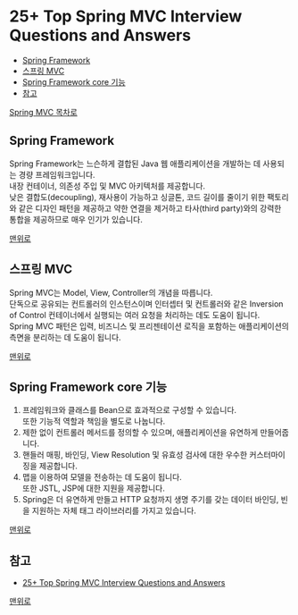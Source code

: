 # 25+ Top Spring MVC Interview Questions and Answers
* [Spring Framework](#spring-framework)
* [스프링 MVC](#스프링-mvc)
* [Spring Framework core 기능](#spring-framework-core-기능)
* [참고](#참고)

[Spring MVC 목차로](https://github.com/smpark1020/tech-interview/tree/master/Spring%20MVC#spring-mvc)

## Spring Framework
Spring Framework는 느슨하게 결합된 Java 웹 애플리케이션을 개발하는 데 사용되는 경량 프레임워크입니다.   
내장 컨테이너, 의존성 주입 및 MVC 아키텍처를 제공합니다.    
낮은 결합도(decoupling), 재사용이 가능하고 싱글톤, 코드 길이를 줄이기 위한 팩토리와 같은 디자인 패턴을 제공하고 약한 연결을 제거하고 타사(third party)와의 강력한 통합을 제공하므로 매우 인기가 있습니다.

[맨위로](#25-top-spring-mvc-interview-questions-and-answers)

## 스프링 MVC
Spring MVC는 Model, View, Controller의 개념을 따릅니다.   
단독으로 공유되는 컨트롤러의 인스턴스이며 인터셉터 및 컨트롤러와 같은 Inversion of Control 컨테이너에서 실행되는 여러 요청을 처리하는 데도 도움이 됩니다.    
Spring MVC 패턴은 입력, 비즈니스 및 프리젠테이션 로직을 포함하는 애플리케이션의 측면을 분리하는 데 도움이 됩니다.

[맨위로](#25-top-spring-mvc-interview-questions-and-answers)

## Spring Framework core 기능
1. 프레임워크와 클래스를 Bean으로 효과적으로 구성할 수 있습니다.    
또한 기능적 역할과 책임을 별도로 나눕니다.
2. 제한 없이 컨트롤러 메서드를 정의할 수 있으며, 애플리케이션을 유연하게 만들어줍니다.  
3. 핸들러 매핑, 바인딩, View Resolution 및 유효성 검사에 대한 우수한 커스터마이징을 제공합니다.
4. 맵을 이용하여 모델을 전송하는 데 도움이 됩니다.    
또한 JSTL, JSP에 대한 지원을 제공합니다.
5. Spring은 더 유연하게 만들고 HTTP 요청까지 생명 주기를 갖는 데이터 바인딩, 빈을 지원하는 자체 태그 라이브러리를 가지고 있습니다.

[맨위로](#25-top-spring-mvc-interview-questions-and-answers)

## 참고
* [25+ Top Spring MVC Interview Questions and Answers](https://www.softwaretestinghelp.com/spring-mvc-interview-questions/)

[맨위로](#25-top-spring-mvc-interview-questions-and-answers)
